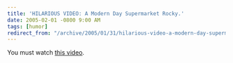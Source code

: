 ```yaml
---
title: 'HILARIOUS VIDEO: A Modern Day Supermarket Rocky.'
date: 2005-02-01 -0800 9:00 AM
tags: [humor]
redirect_from: "/archive/2005/01/31/hilarious-video-a-modern-day-supermarket-rocky.aspx/"
---
```


You must watch [this
video](http://www.candelot.it/candeforum/rocky.htm).

